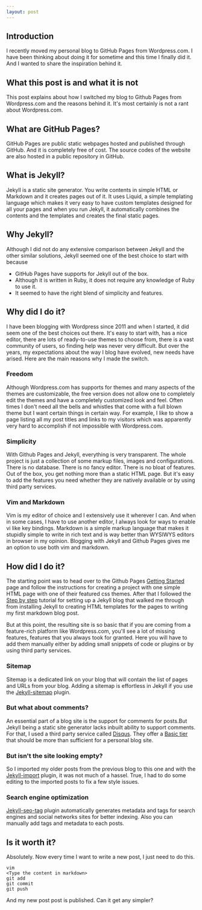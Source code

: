 ```yaml
---
layout: post
---
```

## Introduction
I recently moved my personal blog to GitHub Pages from
Wordpress.com. I have been thinking about doing it for
sometime and this time I finally did it. And I wanted to
share the inspiration behind it.

## What this post is and what it is not
This post explains about how I switched my blog to Github
Pages from Wordpress.com and the reasons behind it. It's most certainly is 
not a rant about Wordpress.com.

## What are GitHub Pages?
GitHub Pages are public static webpages hosted and published through
GitHub. And it is completely free of cost. The source codes of
the website are also hosted in a public repository in GitHub.

## What is Jekyll?
Jekyll is a static site generator. You write contents in simple
HTML or Markdown and it creates pages out of it. It uses Liquid,
a simple templating language which makes it very easy to have
custom templates designed for all your pages and when you run
Jekyll, it automatically combines the contents and the templates
and creates the final static pages.

## Why Jekyll?
Although I did not do any extensive comparison between Jekyll and
the other similar solutions, Jekyll seemed one of the best
choice to start with because
- GitHub Pages have supports for Jekyll out of the box.
- Although it is written in Ruby, it does not require any knowledge
of Ruby to use it.
- It seemed to have the right blend of simplicity and features.

## Why did I do it?
I have been blogging with Wordpress since 2011 and when I started,
it did seem one of the best choices out there. It's easy to start
with, has a nice editor, there are lots of ready-to-use themes 
to choose from, there is a vast community of users, so finding help was
never very difficult. But over the
years, my expectations about the way I blog have evolved, new needs
have arised. Here are the main reasons why I made the switch.

### Freedom
Although Wordpress.com has supports for themes and many aspects of the
themes are customizable, the free version does not allow one to
completely edit the themes and have a completely customized look and
feel. Often times I don't need all the bells and whistles that come
with a full blown theme but I want certain things in certain way.
For example, I like to show a page listing all my post titles and links
to my visitors which was apparently very hard to accomplish if not 
impossible with Wordpress.com.

### Simplicity
With Github Pages and Jekyll, everything is very transparent. The whole
project is just a collection of some markup files, images and configurations.
There is no database. There is no fancy editor. There is no bloat of 
features. Out of the box, you get nothing more than a static HTML page.
But it's easy to add the features you need whether they are natively 
available or by using third party services.

### Vim and Markdown
Vim is my editor of choice and I extensively use it wherever I can. And when 
in some cases, I have to use another editor, I always look for ways to enable
vi like key bindings. 
Markdown is a simple markup language that makes it stupidly simple to write in
rich text and is way better than WYSIWYS editors in browser in my opinion.
Blogging with Jekyll and Github Pages gives me an option to use both vim and
markdown.

## How did I do it?
The starting point was to head over to the Github Pages 
[Getting Started](https://guides.github.com/features/pages/) 
page and follow the instructions for creating a project with one simple 
HTML page with one of their featured css themes. After that I followed the
[Step by step](https://jekyllrb.com/docs/step-by-step/01-setup/)
tutorial for setting up a Jekyll blog that walked me through from installing
Jekyll to creating HTML templates for the pages to writing my first markdown 
blog post.

But at this point, the resulting site is so basic that if you are coming from
a feature-rich platform like Wordpress.com, you'll see a lot of missing features,
features that you always took for granted. Here you will have to add them
manually either by adding small snippets of code or plugins or by using third 
party services.

### Sitemap
Sitemap is a dedicated link on your blog that will contain the list of pages and 
URLs from your blog. Adding a sitemap is effortless in Jekyll if you use the
[Jekyll-sitemap](https://github.com/jekyll/jekyll-sitemap) plugin.

### But what about comments?
An essential part of a blog site is the support for comments for posts.But Jekyll
being a static site generator lacks inbuilt ability to support comments. For that, 
I used a third party service called [Disqus](https://disqus.com/). They offer a 
[Basic tier](https://disqus.com/pricing/)
that should be more than sufficient for a personal blog site.

### But isn't the site looking empty?
So I imported my older posts from the previous blog to this one and with the
[Jekyll-import](https://import.jekyllrb.com/docs/wordpressdotcom/) plugin, it
was not much of a hassel. True, I had to do some editing to the imported posts
to fix a few style issues.

### Search engine optimization
[Jekyll-seo-tag](https://github.com/jekyll/jekyll-seo-tag) plugin automatically
generates metadata and tags for search engines and social networks sites for
better indexing. Also you can manually add tags and metadata to each posts.

## Is it worth it?
Absolutely. Now every time I want to write a new post, I just
need to do this.

```
vim
<Type the content in markdown>
git add
git commit
git push
```

And my new post post is published. Can it get any simpler?
